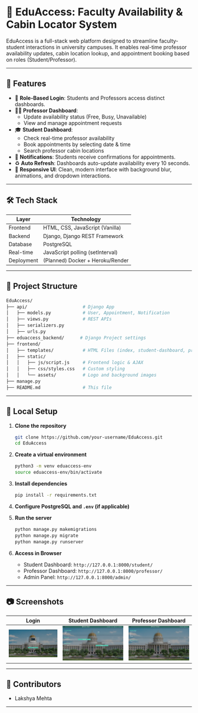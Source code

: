 # 📘 EduAccess: Faculty Availability & Cabin Locator System

EduAccess is a full-stack web platform designed to streamline faculty-student interactions in university campuses. It enables real-time professor availability updates, cabin location lookup, and appointment booking based on roles (Student/Professor).

---

## 🚀 Features

- 🔐 **Role-Based Login**: Students and Professors access distinct dashboards.
- 👨‍🏫 **Professor Dashboard**:  
  - Update availability status (Free, Busy, Unavailable)  
  - View and manage appointment requests
- 🎓 **Student Dashboard**:  
  - Check real-time professor availability  
  - Book appointments by selecting date & time  
  - Search professor cabin locations
- 🔔 **Notifications**: Students receive confirmations for appointments.
- ♻️ **Auto Refresh**: Dashboards auto-update availability every 10 seconds.
- 🎨 **Responsive UI**: Clean, modern interface with background blur, animations, and dropdown interactions.

---

## 🛠️ Tech Stack

| Layer        | Technology                     |
|--------------|--------------------------------|
| Frontend     | HTML, CSS, JavaScript (Vanilla) |
| Backend      | Django, Django REST Framework  |
| Database     | PostgreSQL                     |
| Real-time    | JavaScript polling (setInterval) |
| Deployment   | (Planned) Docker + Heroku/Render |

---

## 📁 Project Structure

```bash
EduAccess/
├── api/                     # Django App
│   ├── models.py            # User, Appointment, Notification
│   ├── views.py             # REST APIs
│   ├── serializers.py
│   ├── urls.py
├── eduaccess_backend/      # Django Project settings
├── frontend/
│   ├── templates/           # HTML Files (index, student-dashboard, professor-dashboard)
│   ├── static/
│   │   ├── js/script.js     # Frontend logic & AJAX
│   │   ├── css/styles.css   # Custom styling
│   │   └── assets/          # Logo and background images
├── manage.py
├── README.md                # This file
```

---

## 🧪 Local Setup

1. **Clone the repository**
   ```bash
   git clone https://github.com/your-username/EduAccess.git
   cd EduAccess
   ```

2. **Create a virtual environment**
   ```bash
   python3 -m venv eduaccess-env
   source eduaccess-env/bin/activate
   ```

3. **Install dependencies**
   ```bash
   pip install -r requirements.txt
   ```

4. **Configure PostgreSQL and `.env` (if applicable)**

5. **Run the server**
   ```bash
   python manage.py makemigrations
   python manage.py migrate
   python manage.py runserver
   ```

6. **Access in Browser**
   - Student Dashboard: `http://127.0.0.1:8000/student/`
   - Professor Dashboard: `http://127.0.0.1:8000/professor/`
   - Admin Panel: `http://127.0.0.1:8000/admin/`

---

## 📷 Screenshots

| Login | Student Dashboard | Professor Dashboard |
|-------|-------------------|---------------------|
| ![Login](./frontend/static/assets/login.png) | ![Student](./frontend/static/assets/student.png) | ![Professor](./frontend/static/assets/professor.png) |

---

## 🙌 Contributors

- Lakshya Mehta

---

